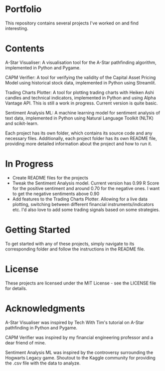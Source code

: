 # Portfolio
This repository contains several projects I've worked on and find interesting.

# Contents
A-Star Visualiser: A visualisation tool for the A-Star pathfinding algorithm, implemented in Python and Pygame.

CAPM Verifier: A tool for verifying the validity of the Capital Asset Pricing Model using historical stock data, implemented in Python using Streamlit.

Trading Charts Plotter: A tool for plotting trading charts with Heiken Ashi candles and technical indicators, implemented in Python and using Alpha Vantage API. This is still a work in progress. Current version is quite basic.

Sentiment Analysis ML: A machine learning model for sentiment analysis of text data, implemented in Python using Natural Language Toolkit (NLTK) and scikit-learn. 

Each project has its own folder, which contains its source code and any necessary files. Additionally, each project folder has its own README file, providing more detailed information about the project and how to run it.

# In Progress
* Create README files for the projects
* Tweak the Sentiment Analysis model. Current version has 0.99 R Score for the positive sentiment and around 0.70 for the negative ones. I want to get the negative sentiments above 0.90
* Add features to the Trading Charts Plotter. Allowing for a live data plotting, switching between different financial instruments/indicators etc. I'd also love to add some trading signals based on some strategies.

# Getting Started
To get started with any of these projects, simply navigate to its corresponding folder and follow the instructions in the README file.

# License
These projects are licensed under the MIT License - see the LICENSE file for details.

# Acknowledgments
A-Star Visualiser was inspired by Tech With Tim's tutorial on A-Star pathfinding in Python and Pygame.

CAPM Verifier was inspired by my financial engineering professor and a dear friend of mine. 

Sentiment Analysis ML was inspired by the controversy surrounding the Hogwarts Legacy game. Shoutout to the Kaggle community for providing the .csv file with the data to analyze.
